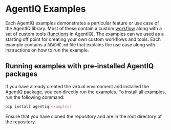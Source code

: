 <!--
SPDX-FileCopyrightText: Copyright (c) 2025, NVIDIA CORPORATION & AFFILIATES. All rights reserved.
SPDX-License-Identifier: Apache-2.0

Licensed under the Apache License, Version 2.0 (the "License");
you may not use this file except in compliance with the License.
You may obtain a copy of the License at

http://www.apache.org/licenses/LICENSE-2.0

Unless required by applicable law or agreed to in writing, software
distributed under the License is distributed on an "AS IS" BASIS,
WITHOUT WARRANTIES OR CONDITIONS OF ANY KIND, either express or implied.
See the License for the specific language governing permissions and
limitations under the License.
-->

# AgentIQ Examples

Each AgentIQ examples demonstrates a particular feature or use case of the AgentIQ library. Most of these contain a custom [workflow](../docs/source/guides/create-customize-workflows.md) along with a set of custom tools ([functions](../docs/source/concepts/functions.md) in AgentIQ). The examples can we used as a starting off point for creating your own custom workflows and tools. Each example contains a `README.md` file that explains the use case along with instructions on how to run the example.

## Running examples with pre-installed AgentIQ packages
If you have already created the virtual environment and installed the AgentIQ package, you can directly run the examples. To install all examples, run the following command:
```bash
pip install agentiq[examples]
```
Ensure that you have cloned the repository and are in the root directory of the repository.

